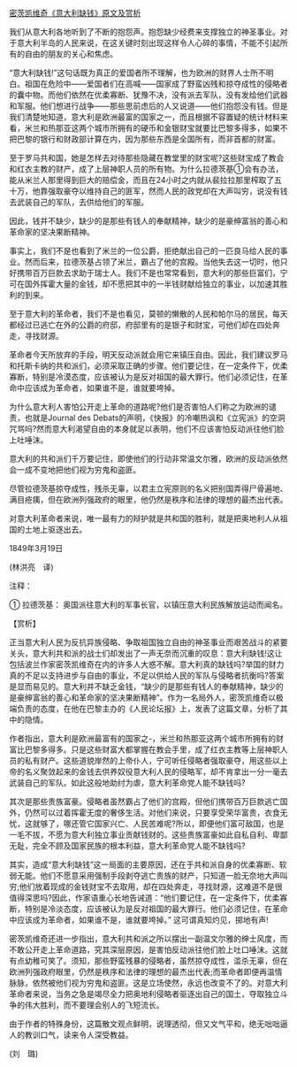 [密茨凯维奇《意大利缺钱》原文及赏析](https://www.vrrw.net/wx/12010.html)

我们从意大利各地听到了不断的抱怨声。抱怨缺少经费来支撑独立的神圣事业。对于意大利半岛的人民来说，在这关键时刻出现这样令人心碎的事情，不能不引起所有的自由的朋友的关心和焦虑。

“意大利缺钱!”这句话既为真正的爱国者所不理解，也为欧洲的财界人士所不明白。祖国在危险中——爱国者们在高喊——国家成了野蛮凶残和掠夺成性的侵略者的囊中物。而他们依然在优柔寡断、犹豫不决，没有派去军队，没有发给他们武器和军服。他们想进行战争——那些思前虑后的人又说道——他们抱怨没有钱。但是我们清楚地知道，意大利是欧洲最富的国家之一，而且根据不容置疑的统计材料来看，米兰和热那亚这两个城市所拥有的硬币和金银财宝就要比巴黎多得多，如果不把巴黎的银行和财政部计算在内，因为那些东西是全国所有，而非首都的财富。

至于罗马共和国，她是怎样去对待那些隐藏在教堂里的财宝呢?这些财宝成了教会和红衣主教的财产，成了上层神职人员的所有物。为什么拉德茨基①会有办法，能从米兰人那里得到巨大的赔偿金，而且在24小时之内就从裴拉拉那里榨取了五十万，他靠强取豪夺以维持自己的匪军，然而人民的政党却在大声叫穷，说没有钱去武装自己的军队，去供给他们的军服。

因此，钱并不缺少，缺少的是那些有钱人的奉献精神，缺少的是豪绅富翁的善心和革命家的坚决果断精神。



事实上，我们不是也看到了米兰的一位公爵，拒绝献出自己的一匹良马给人民的事业。然而后来，拉德茨基占领了米兰，霸占了他的宫殿。当他失去这一切时，他只好携带百万巨款去求助于瑞士人。我们不是也常常看到，意大利的那些巨富们，宁可在国外挥霍大量的金钱，却不愿把其中的一半钱财献给独立的事业，以加速其胜利的到来。

至于意大利的革命者，我们不是也看见，莫顿的懒散的人民和帕尔马的居民，每天都经过已逃亡在外的公爵的府邸，府邸里有的是银子和财宝，可他们却在四处奔走，寻找财源。

革命者今天所放弃的手段，明天反动派就会用它来镇压自由。因此，我们建议罗马和托斯卡纳的共和派们，必须采取正确的步骤。他们要记住，在一定条件下，优柔寡断，特别是冷漠态度，应该被认为是反对祖国的最大罪行。他们必须记住，在革命中应该成为革命者，如果谁不是，谁就要垮掉。

为什么意大利人害怕公开走上革命的道路呢?他们是否害怕人们称之为欧洲的谴责，也就是Journal des Debats的声明，《快报》的冷嘲热讽和《立宪派》的空洞咒骂吗?然而意大利渴望自由的本身就足以表明，他们不应该害怕反动派往他们脸上吐唾沫。

意大利的共和派们千万要记住，即使他们的行动非常温文尔雅，欧洲的反动派依然会一成不变地把他们视为穷鬼和盗匪。

尽管拉德茨基掠夺成性，残杀无辜，以君主立宪原则的名义把别国弄得尸骨遍地、满目疮痍，但在欧洲列强政府的眼里，他仍然是秩序和法律的理想的最杰出代表。

对意大利革命者来说，唯一最有力的辩护就是共和国的胜利，就是把奥地利人从祖国的土地上驱逐出去。

1849年3月19日

(林洪亮　译)

注释：

① 拉德茨基： 奥国派往意大利的军事长官，以镇压意大利民族解放运动而闻名。

【赏析】

正当意大利人民为反抗异族侵略、争取祖国独立自由的神圣事业而艰苦战斗的紧要关头，意大利共和派的战士们却发出了一声无奈而沉重的叹息：意大利缺钱!这让包括波兰作家密茨凯维奇在内的许多人大惑不解。意大利真的缺钱吗?举国的财力真的不足以支持进步与自由的事业，不足以供给人民的军队与侵略者抗衡吗?答案是显而易见的。意大利并不缺乏金钱，“缺少的是那些有钱人的奉献精神，缺少的是豪绅富翁的善心和革命家的坚决果断精神”。作为一名局外人，密茨凯维奇以极端负责的态度，在他在巴黎主办的《人民论坛报》上，发表了这篇文章，分析了其中的隐情。

作者指出，意大利是欧洲最富有的国家之-，米兰和热那亚这两个城市所拥有的财富比巴黎多得多。只是这些财富大都掌握在教会手里，成了红衣主教等上层神职人员的私有财产。这些道貌岸然的上帝仆人，宁可听任侵略者强取豪夺，用这些以上帝的名义聚敛起来的金钱去供养奴役意大利人民的侵略军，却不肯拿出一分一毫去武装自己的军队。如此这般地助纣为虐，意大利革命党人能不缺钱吗?

其次是那些贵族富豪。侵略者虽然霸占了他们的宫殿，但他们携带百万巨款逃亡国外，仍然可以过着挥霍无度的奢侈生活。对他们来说，只要享受荣华富贵，衣食无忧，这就够了，哪还管它国家兴亡、人民苦难呢?所以，即便他们富可敌国，也是一毛不拔，不愿为意大利独立事业贡献钱财的。这些贵族富豪如此自私自利、卑鄙无耻，完全不顾及国家民族的根本利益，意大利革命党人能不缺钱吗?

其实，造成“意大利缺钱”这一局面的主要原因，还在于共和派自身的优柔寡断、软弱无能。他们不愿意采用强制手段剥夺逃亡贵族的财产，只知道一脸无奈地大声叫穷;他们放着现成的金钱财宝不去取用，却在四处奔走，寻找财源，这难道不是很值得深思吗?因此，作家语重心长地告诫道：“他们要记住，在一定条件下，优柔寡断，特别是冷淡态度，应该被认为是反对祖国的最大罪行。他们必须记住，在革命中应该成为革命者，如果谁不是，谁就要垮掉。” 这可谓真知灼见，掷地有声!

密茨凯维奇还进一步指出，意大利共和派之所以摆出一副温文尔雅的绅士风度，而不敢公开走上革命道路，究其深层原因，是害怕反动派往他们脸上吐口唾沫。这就有点幼稚可笑了。须知，那些野蛮残暴的侵略者，虽然掠夺成性，滥杀无辜，但在欧洲列强政府眼里，仍然是秩序和法律的理想的最杰出代表;而革命者即便再温情脉脉，依然被他们视为穷鬼和盗匪。这是立场使然，永远也改变不了的。对意大利革命者来说，当务之急是竭尽全力把奥地利侵略者驱逐出自己的国土，夺取独立斗争的伟大胜利，而不要理会别人的飞短流长。

由于作者的特殊身份，这篇散文观点鲜明，说理透彻，但又文气平和，绝无咄咄逼人的教训口气，读来令人深受教益。

(刘　璐)

